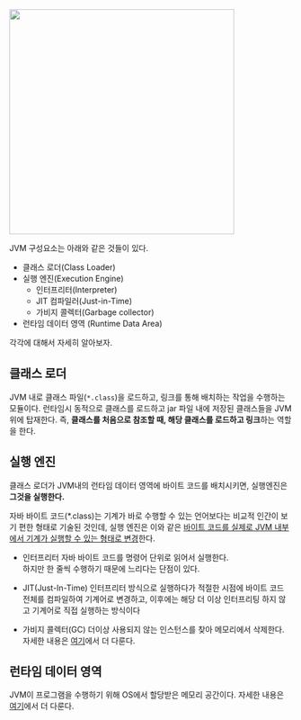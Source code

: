 
<img src="https://user-images.githubusercontent.com/81006587/208055622-f52c1340-dfc4-4dfa-9d9b-fd347c27a215.png" height=400px>

JVM 구성요소는 아래와 같은 것들이 있다.

- 클래스 로더(Class Loader)
- 실행 엔진(Execution Engine)
    - 인터프리터(Interpreter)
    - JIT 컴파일러(Just-in-Time)
    - 가비지 콜렉터(Garbage collector)
- 런타임 데이터 영역 (Runtime Data Area)

각각에 대해서 자세히 알아보자.

## 클래스 로더

JVM 내로 클래스 파일(`*.class`)을 로드하고, 링크를 통해 배치하는 작업을 수행하는 모듈이다. 런타임시 동적으로 클래스를 로드하고 jar 파일 내에 저장된 클래스들을 JVM 위에 탑재한다.
즉, **클래스를 처음으로 참조할 때, 해당 클래스를 로드하고 링크**하는 역할을 한다.

## 실행 엔진

클래스 로더가 JVM내의 런타임 데이터 영역에 바이트 코드를 배치시키면, 실행엔진은 **그것을 실행한다.**

자바 바이트 코드(*.class)는 기계가 바로 수행할 수 있는 언어보다는 비교적 인간이 보기 편한 형태로 기술된 것인데, 실행 엔진은 이와 같은 <u>바이트 코드를 실제로 JVM 내부에서 기계가 실행할 수 있는 형태로 변경</u>한다.

- 인터프리터
    자바 바이트 코드를 명령어 단위로 읽어서 실행한다.<br>
    하지만 한 줄씩 수행하기 때문에 느리다는 단점이 있다.

- JIT(Just-In-Time)
    인터프리터 방식으로 실행하다가 적절한 시점에 바이트 코드 전체를 컴파일하여 기계어로 변경하고, 이후에는 해당 더 이상 인터프리팅 하지 않고 기계어로 직접 실행하는 방식이다

- 가비지 콜렉터(GC)
    더이상 사용되지 않는 인스턴스를 찾아 메모리에서 삭제한다. 자세한 내용은 <a href="./Heap영역 구조와 GC.md">여기</a>에서 더 다룬다.


## 런타임 데이터 영역

JVM이 프로그램을 수행하기 위해 OS에서 할당받은 메모리 공간이다. 자세한 내용은 <a href="./Runtime Data Area.md">여기</a>에서 더 다룬다.

 
